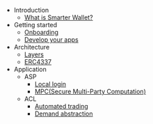 * Introduction
    * [What is Smarter Wallet?](docs/introduction/what_is_smarter_wallet.md)
* Getting started
    * [Onboarding](docs/introduction/onborading.md)
    * [Develop your apps](docs/introduction/develop_your_apps.md)
* Architecture
    * [Layers](docs/introduction/layers.md)
    * [ERC4337](https://eips.ethereum.org/EIPS/eip-4337)
* Application
    * ASP
        * [Local login](docs/application/asp/local_login.md)
        * [MPC(Secure Multi-Party Computation)](docs/application/asp/threshold_signature.md)
    * ACL
        * [Automated trading](docs/application/acl/auto_trading.md)
        * [Demand abstraction](docs/application/acl/demand_abstraction.md)